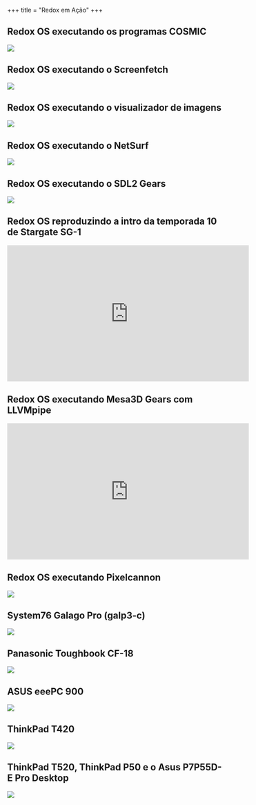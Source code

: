 +++
title = "Redox em Ação"
+++

## Redox OS executando os programas COSMIC
<img class="img-responsive" src="/img/screenshot/cosmic-programs.png"/>

## Redox OS executando o Screenfetch
<img class="img-responsive" src="/img/screenshot/cosmic-term-screenfetch.png"/>

## Redox OS executando o visualizador de imagens
<img class="img-responsive" src="/img/screenshot/image-viewer.png"/>

## Redox OS executando o NetSurf
<img class="img-responsive" src="/img/screenshot/netsurf.png"/>

## Redox OS executando o SDL2 Gears
<img class="img-responsive" src="/img/screenshot/sdl2-gears.png"/>

## Redox OS reproduzindo a intro da temporada 10 de Stargate SG-1
<iframe width="560" height="315" src="https://www.youtube.com/embed/3cPekY4c9Hc?si=EYuAkgpVDAKOb0jW" title="YouTube video player" frameborder="0" allow="accelerometer; autoplay; clipboard-write; encrypted-media; gyroscope; picture-in-picture; web-share" referrerpolicy="strict-origin-when-cross-origin" allowfullscreen></iframe>

## Redox OS executando Mesa3D Gears com LLVMpipe
<iframe width="560" height="315" src="https://www.youtube.com/embed/ADSvEA_YY7E?si=vEtlU2rGxJldIFuk" title="YouTube video player" frameborder="0" allow="accelerometer; autoplay; clipboard-write; encrypted-media; gyroscope; picture-in-picture; web-share" referrerpolicy="strict-origin-when-cross-origin" allowfullscreen></iframe>

## Redox OS executando Pixelcannon
<img class="img-responsive" src="/img/screenshot/pixelcannon.png"/>

## System76 Galago Pro (galp3-c)
<img class="img-responsive" src="/img/hardware/system76-galp3-c.jpg"/>

## Panasonic Toughbook CF-18
<img class="img-responsive" src="/img/hardware/panasonic-toughbook-cf18.png"/>

## ASUS eeePC 900
<img class="img-responsive" src="/img/hardware/asus-eepc-900.png"/>

## ThinkPad T420
<img class="img-responsive" src="/img/hardware/thinkpad-t420.png"/>

## ThinkPad T520, ThinkPad P50 e o Asus P7P55D-E Pro Desktop
<img class="img-responsive" src="/img/hardware/T520-P50-Asus-Desktop.jpg"/>
